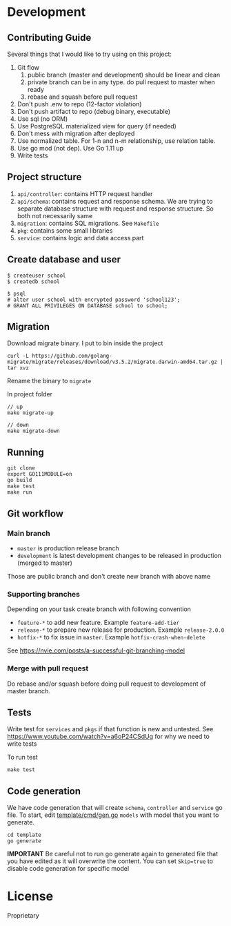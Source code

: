 
# Development

## Contributing Guide

Several things that I would like to try using on this project:

1. Git flow
    1. public branch (master and development) should be linear and clean
    1. private branch can be in any type. do pull request to master when ready
    1. rebase and squash before pull request
1. Don't push .env to repo (12-factor violation)
1. Don't push artifact to repo (debug binary, executable)
1. Use sql (no ORM)
1. Use PostgreSQL materialized view for query (if needed)
1. Don't mess with migration after deployed
1. Use normalized table. For 1-n and n-m relationship, use relation table.
1. Use go mod (not dep). Use Go 1.11 up 
1. Write tests

## Project structure

1. `api/controller`: contains HTTP request handler
1. `api/schema`: contains request and response schema. We are trying to separate database structure with request and response structure. So both not necessarily same
1. `migration`: contains SQL migrations. See `Makefile`
1. `pkg`: contains some small libraries
1. `service`: contains logic and data access part

## Create database and user

```
$ createuser school
$ createdb school

$ psql
# alter user school with encrypted password 'school123';
# GRANT ALL PRIVILEGES ON DATABASE school to school;
```

## Migration

Download migrate binary. I put to bin inside the project

```
curl -L https://github.com/golang-migrate/migrate/releases/download/v3.5.2/migrate.darwin-amd64.tar.gz | tar xvz
```
Rename the binary to `migrate`

In project folder
```
// up
make migrate-up

// down
make migrate-down
```

## Running

```
git clone
export GO111MODULE=on
go build
make test
make run
```

## Git workflow

### Main branch

- `master` is production release branch
- `development` is latest development changes to be released in production (merged to master)

Those are public branch and don't create new branch with above name

### Supporting branches

Depending on your task create branch with following convention

- `feature-*` to add new feature. Example `feature-add-tier`
- `release-*` to prepare new release for production. Example `release-2.0.0`
- `hotfix-*` to fix issue in `master`. Example `hotfix-crash-when-delete`

See https://nvie.com/posts/a-successful-git-branching-model

### Merge with pull request

Do rebase and/or squash before doing pull request to development of master branch.

## Tests

Write test for `services` and `pkgs` if that function is new and untested. See https://www.youtube.com/watch?v=a6oP24CSdUg for why we need to write tests

To run test 
```
make test
```

## Code generation

We have code generation that will create `schema`, `controller` and `service` go file. To start, edit [template/cmd/gen.go](template/cmd/gen.go) `models` with model that you want to generate. 

```
cd template
go generate
```

**IMPORTANT** Be careful not to run go generate again to generated file that you have edited as it will overwrite the content. You can set `Skip=true` to disable code generation for specific model

# License

Proprietary